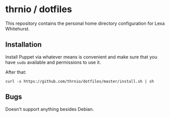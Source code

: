 # thrnio / dotfiles

This repository contains the personal home directory configuration for
Lexa Whitehurst.

## Installation

Install Puppet via whatever means is convenient and make sure that you have
`sudo` available and permissions to use it.

After that:

```
curl -s https://github.com/thrnio/dotfiles/master/install.sh | sh 
```

## Bugs

Doesn't support anything besides Debian.
